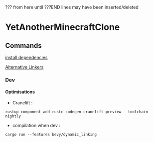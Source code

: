 ??? from here until ???END lines may have been inserted/deleted
# YetAnotherMinecraftClone

## Commands
[install dependencies](https://bevyengine.org/learn/quick-start/getting-started/setup/#installing-os-dependencies)

[Alternative Linkers](https://bevyengine.org/learn/quick-start/getting-started/setup/#alternative-linkers)



### Dev
#### Optimisations
- Cranelift :
```shell
rustup component add rustc-codegen-cranelift-preview --toolchain nightly
```

- compilation when dev :
```shell
cargo run --features bevy/dynamic_linking
```


